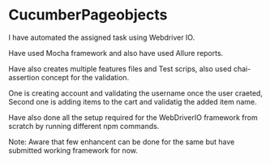 # CucumberPageobjects

I have automated the assigned task using Webdriver IO.

Have used Mocha framework and also have used Allure reports.

Have also creates multiple features files and Test scrips, also used chai- assertion concept for the validation.

One is creating account and validating the username once the user craeted, Second one is adding items to the cart and validatig the added item name.

Have also done all the setup required for the WebDriverIO framework from scratch by running different npm commands.

Note: Aware that few enhancent can be done for the same but have submitted working framework for now.

